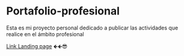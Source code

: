 # Portafolio-profesional
Esta es mi proyecto personal dedicado a publicar las actividades que realice en el ámbito profesional

[Link Landing page](https://landing-page-ruben-jaramillo.web.app/)  🡸🡸😎
